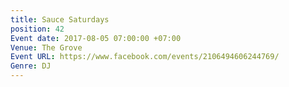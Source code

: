 ```yaml
---
title: Sauce Saturdays
position: 42
Event date: 2017-08-05 07:00:00 +07:00
Venue: The Grove
Event URL: https://www.facebook.com/events/2106494606244769/
Genre: DJ
---
```


